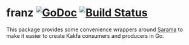 # franz [![GoDoc](https://godoc.org/github.com/upsight/franz?status.svg)](http://godoc.org/github.com/upsight/franz) [![Build Status](https://travis-ci.org/upsight/franz.svg?branch=master)](https://travis-ci.org/upsight/franz)

This package provides some convenience wrappers around [Sarama] to make it
easier to create Kakfa consumers and producers in Go.

[Sarama]: https://github.com/Shopify/sarama
